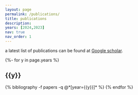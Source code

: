 ```yaml
---
layout: page
permalink: /publications/
title: publications
description:
years: [2024,2023]
nav: true
nav_order: 1
---
```

a latest list of publications can be found at [Google scholar](https://scholar.google.com/citations?user=dxP6Y_oAAAAJ&hl=en).

<!-- _pages/publications.md -->

<div class="publications">

{%- for y in page.years %}
  <h2 class="year">{{y}}</h2>
  {% bibliography -f papers -q @*[year={{y}}]* %}
{% endfor %}

</div>
